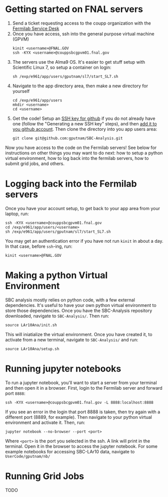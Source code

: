 # Getting started on FNAL servers

1. Send a ticket requesting access to the coupp organization with the [Fermilab Service Desk](https://fermi.servicenowservices.com/wp)
2. Once you have access, ssh into the general purpose virtual machine (GPVM)
   ```
   kinit <username>@FNAL.GOV
   ssh -KYX <username>@couppsbcgpvm01.fnal.gov
   ```
3. The servers use the Alma9 OS. It's easier to get stuff setup with Scientific Linux 7, so setup a container on login:
   ```
   sh /exp/e961/app/users/gputnam/sl7/start_SL7.sh
   ```
4. Navigate to the app directory area, then make a new directory for yourself
   ```
   cd /exp/e961/app/users
   mkdir <username>
   cd <username>
   ```
6. Get the code! Setup an [SSH key for github](https://docs.github.com/en/authentication/connecting-to-github-with-ssh/generating-a-new-ssh-key-and-adding-it-to-the-ssh-agent)
   if you do not already have one (follow the "Generating a new SSH key" steps), and then [add it to you github account](https://docs.github.com/en/authentication/connecting-to-github-with-ssh/adding-a-new-ssh-key-to-your-github-account).
   Then clone the directory into you app users area:
   ```
   git clone git@github.com:gputnam/SBC-Analysis.git
   ```
Now you have access to the code on the Fermilab servers! See below for instructions on other things you may want to do next: 
how to setup a python virtual environment, how to log back into the fermilab servers, how to submit grid jobs, and others.

# Logging back into the Fermilab servers
Once you have your account setup, to get back to your app area from your laptop, run:
```
ssh -KYX <username>@couppsbcgpvm01.fnal.gov
cd /exp/e961/app/users/<username>
sh /exp/e961/app/users/gputnam/sl7/start_SL7.sh
```
You may get an authentication error if you have not run `kinit` in about a day. In that case, before `ssh`-ing, run:
```
kinit <username>@FNAL.GOV
```
# Making a python Virtual Environment

SBC analysis mostly relies on python code, with a few external dependencies. It's useful to have your own python virtual environment to store those dependencies. 
Once you have the SBC-Analysis repository downloaded, navigate to `SBC-Analysis/`. Then run:
```
source LAr10Ana/init.sh
```
This will iniatialize the virtual environment. Once you have created it, to activate from a new terminal, navigate to `SBC-Analysis/` and run:
```
source LAr10Ana/setup.sh
```

# Running jupyter notebooks

To run a jupyter notebook, you'll want to start a server from your terminal and then open it in a browser. First, login to the Fermilab server and forward port `8888`:
```
ssh -KYX <username>@couppsbcgpvm01.fnal.gov -L 8888:localhost:8888
```
If you see an error in the login that port 8888 is taken, then try again with a different port (8889, for example). Then navigate to your python virtual environment and activate it. Then, run:
```
jupyter notebook --no-browser --port <port>
```
Where `<port>` is the port you selected in the ssh. A link will print in the terminal. Open it in the browser to access the jupyter notebook. For some example notebooks for 
accessing SBC-LAr10 data, navigate to `UserCode/gputnam/nb/`

# Running Grid Jobs
TODO
